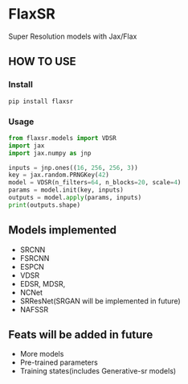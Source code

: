 


# FlaxSR

Super Resolution models with Jax/Flax

## HOW TO USE

### Install
```shell
pip install flaxsr
```

### Usage

```python
from flaxsr.models import VDSR
import jax
import jax.numpy as jnp

inputs = jnp.ones((16, 256, 256, 3))
key = jax.random.PRNGKey(42)
model = VDSR(n_filters=64, n_blocks=20, scale=4)
params = model.init(key, inputs)
outputs = model.apply(params, inputs)
print(outputs.shape)
```

## Models implemented
 - SRCNN
 - FSRCNN
 - ESPCN
 - VDSR
 - EDSR, MDSR,
 - NCNet
 - SRResNet(SRGAN will be implemented in future)
 - NAFSSR

## Feats will be added in future

 - More models
 - Pre-trained parameters
 - Training states(includes Generative-sr models)
